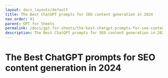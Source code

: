 ```yaml
---
layout: docs_layouts/default
title: The Best ChatGPT prompts for SEO content generation in 2024
nav_order: 41
parent: GPT for Sheets
permalink: /docs/gpt-for-sheets/the-best-chatgpt-prompts-for-seo-content-generation-in-2024
description: The Best ChatGPT prompts for SEO content generation in 2024
---
```


# The Best ChatGPT prompts for SEO content generation in 2024
